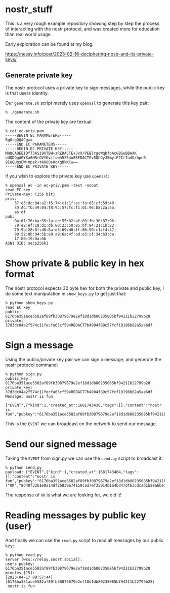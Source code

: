 # nostr_stuff

This is a very rough example repository showing step by step the process of interacting
with the nostr protocol, and was created more for education than real world usage.

Early exploration can be found at my blog:

  https://nessy.info/post/2023-02-16-deciphering-nostr-and-its-private-keys/

## Generate private key

The nostr protocol uses a private key to sign messages, while the public key
is that users identity.

Our `generate.sh` script merely uses `openssl` to generate this key pair:

```
% ./generate.sh
```

The content of the private key are textual:

```
% cat ec-priv.pem
-----BEGIN EC PARAMETERS-----
BgUrgQQACg==
-----END EC PARAMETERS-----
-----BEGIN EC PRIVATE KEY-----
MHQCAQEEIDfT3ASi9XTBH+zREDACTE+JxX/PEBlrgqWqbfoAcGBSuBBAAK
oUQDQgAEYXa6NRrOVYKvifswh5Z54u8REDACTFv5QhGyJ5myiP2IrTadD/hpnB
9EeQUgsEW+mpak+t4880s8oXgBkKCw==
-----END EC PRIVATE KEY-----
```

If you wish to explore the private key use `openssl`:

```
% openssl ec -in ec-priv.pem -text -noout
read EC key
Private-Key: (256 bit)
priv:
    37:d3:dc:04:a2:f5:74:c1:1f:ec:fa:65:cf:59:4R:
    ED:AC:Tb:49:04:f8:9c:57:fc:f1:01:96:b8:2a:5a:
    a6:df
pub:
    04:61:76:ba:35:1a:ce:55:82:af:89:fb:30:87:96:
    79:e2:ef:18:d1:db:80:23:50:85:bf:94:21:1b:22:
    79:9b:28:8f:d8:8a:d3:69:d0:ff:86:99:c1:f4:47:
    90:52:0b:04:5b:e9:a9:6a:4f:ad:e3:cf:34:b3:ca:
    17:80:19:0a:0b
ASN1 OID: secp256k1
```

# Show private & public key in hex format

The nostr protocol expects 32 byte hex for both the private and public key,
I do some text manipulation in `show_keys.py` to get just that:

```
% python show_keys.py
read EC key
public: 6176ba351ace5582af89fb30879679e2ef18d1db80235085bf94211b22799b28
private: 37d3dc04a2f574c11fecfa65cf594REDACT7b4904f89c57fcf10196b82a5aa6df
```

# Sign a message

Using the public/private key pair we can sign a message, and generate the
nostr protocol command:

```
% python sign.py
public_key: 6176ba351ace5582af89fb30879679e2ef18d1db80235085bf94211b22799b28
private_key: 37d3dc04a2f574c11fecfa65cf594REDACT7b4904f89c57fcf10196b82a5aa6df
Message: nostr is fun

["EVENT",{"kind":1,"created_at":1681743438,"tags":[],"content":"nostr is fun","pubkey":"6176ba351ace5582af89fb30879679e2ef18d1db80235085bf94211b22799b28","id":"da39f0b7f8c76acb3ae229a1ee090279803d9e824d98b0b1832b037f6432408e","sig":"93fb3288012a57845d56043baed59151c679eb089837def9b459808e22ecd7a0bc416f199563c339296e7d390813d92615bd0dd558e41ce9e1b4762854535ba6"}]
```

This is the `EVENT` we can broadcast on the network to send our message.

# Send our signed message

Taking the `EVENT` from sign.py we can use the `send.py` script to broadcast it:

```
% python send.py
payload: ["EVENT",{"kind":1,"created_at":1681743464,"tags":[],"content":"nostr is fun","pubkey":"6176ba351ace5582af89fb30879679e2ef18d1db80235085bf94211b22799b28","id":"8d40f32b1e0a14df2b839e74159cad7ef35014b1a4bd47df63cdcad1b2ea6bef","sig":"bd536b5eca4f0bced4ab3a7508d9b9f7dfa2bd922d2d11fadc3a4c4cfbc9ae8a2fa9146335ce9973e8988406b4653c8c8bce594f92ad6194a4317032d17ea43d"}]
["OK","8d40f32b1e0a14df2b839e74159cad7ef35014b1a4bd47df63cdcad1b2ea6bef",true,""]
```

The response of `OK` is what we are looking for, we did it!

# Reading messages by public key (user)

And finally we can use the `read.py` script to read all messages by our public key:

```
% python read.py
server [wss://relay.snort.social]:
users pubkey: 6176ba351ace5582af89fb30879679e2ef18d1db80235085bf94211b22799b28
minutes [15]:
[2023-04-17 09:57:44][6176ba351ace5582af89fb30879679e2ef18d1db80235085bf94211b22799b28]
 nostr is fun

```